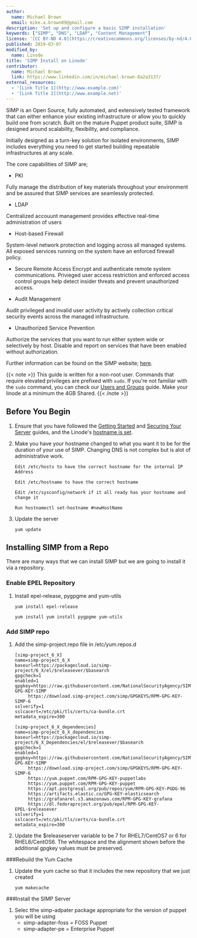 ```yaml
---
author:
  name: Michael Brown
  email: mike.a.brown09@gmail.com
description: 'Set up and configure a basic SIMP installation'
keywords: ["SIMP", "DNS", "LDAP", "Content Management"]
license: '[CC BY-ND 4.0](https://creativecommons.org/licenses/by-nd/4.0)'
published: 2019-03-07
modified_by:
  name: Linode
title: 'SIMP Install on Linode'
contributor:
  name: Michael Brown
  link: https://www.linkedin.com/in/michael-brown-8a2a3137/
external_resources:
  - '[Link Title 1](http://www.example.com)'
  - '[Link Title 2](http://www.example.net)'
---
```

SIMP is an Open Source, fully automated, and extensively tested framework that can either enhance your existing infrastructure or allow you to quickly build one from scratch. Built on the mature Puppet product suite, SIMP is designed around scalability, flexibility, and compliance. 

Initially designed as a turn-key solution for isolated environments, SIMP includes everything you need to get started building repeatable infrastructures at any scale.

The core capabilities of SIMP are; 

* PKI

Fully manage the distribution of key materials throughout your environment and be assured that SIMP services are seamlessly protected.

* LDAP

Centralized accouunt management provides effective real-time administration of users

* Host-based Firewall

System-level network protection and logging across all managed systems. All exposed services running on the system have an enforced firewall policy.

* Secure Remote Access
Encrypt and authenticate remote system communications. Privieged user access restriction and enforced access control groups help detect insider threats and prevent unauthorized access. 

* Audit Management

Audit privileged and invalid user activity by actively collection critical security events across the managed infrastructure.

* Unauthorized Service Prevention

Authorize the services that you want to run either system wide or selectively by host. Disable and report on services that have been enabled without authorization.

Further information can be found on the SIMP website; [here](https://www.simp-project.com/). 


{{< note >}}
This guide is written for a non-root user. Commands that require elevated privileges are prefixed with `sudo`. If you're not familiar with the `sudo` command, you can check our [Users and Groups](/docs/tools-reference/linux-users-and-groups/) guide. Make your linode at a minimum the 4GB Shared.
{{< /note >}}

## Before You Begin
1.  Ensure that you have followed the [Getting Started](/docs/getting-started/) and [Securing Your Server](/docs/security/securing-your-server/) guides, and the Linode's [hostname is set](/docs/getting-started/#setting-the-hostname).
2. Make you have your hostname changed to what you want it to be for the duration of your use of SIMP. Changing DNS is not complex but is alot of administrative work.

      ```
      Edit /etc/hosts to have the correct hostname for the internal IP Address
      
      Edit /etc/hostname to have the correct hostname
      
      Edit /etc/sysconfig/network if it all ready has your hostname and change it
      
      Run hostnamectl set-hostname #newHostName
      ```
  
3. Update the server

    ```
    yum update
    ```

## Installing SIMP from a Repo
There are many ways that we can install SIMP but we are going to install it via a repository. 

### Enable EPEL Repository

1. Install epel-release, pygpgme and yum-utils

    ```
    yum install epel-release
    
    yum install yum install pygpgme yum-utils
    ```
    
 ### Add SIMP repo
1. Add the simp-project.repo file in /etc/yum.repos.d
      ```
    [simp-project_6_X]
    name=simp-project_6_X
    baseurl=https://packagecloud.io/simp-project/6_X/el/$releasever/$basearch
    gpgcheck=1
    enabled=1
    gpgkey=https://raw.githubusercontent.com/NationalSecurityAgency/SIMP/master/GPGKEYS/RPM-GPG-KEY-SIMP
           https://download.simp-project.com/simp/GPGKEYS/RPM-GPG-KEY-SIMP-6
    sslverify=1
    sslcacert=/etc/pki/tls/certs/ca-bundle.crt
    metadata_expire=300

    [simp-project_6_X_dependencies]
    name=simp-project_6_X_dependencies
    baseurl=https://packagecloud.io/simp-project/6_X_Dependencies/el/$releasever/$basearch
    gpgcheck=1
    enabled=1
    gpgkey=https://raw.githubusercontent.com/NationalSecurityAgency/SIMP/master/GPGKEYS/RPM-GPG-KEY-SIMP
           https://download.simp-project.com/simp/GPGKEYS/RPM-GPG-KEY-SIMP-6
           https://yum.puppet.com/RPM-GPG-KEY-puppetlabs
           https://yum.puppet.com/RPM-GPG-KEY-puppet
           https://apt.postgresql.org/pub/repos/yum/RPM-GPG-KEY-PGDG-96
           https://artifacts.elastic.co/GPG-KEY-elasticsearch
           https://grafanarel.s3.amazonaws.com/RPM-GPG-KEY-grafana
           https://dl.fedoraproject.org/pub/epel/RPM-GPG-KEY-EPEL-$releasever
    sslverify=1
    sslcacert=/etc/pki/tls/certs/ca-bundle.crt
    metadata_expire=300
    ```
    
    
2. Update the $releaseserver variable to be 7 for RHEL7/CentOS7 or 6 for RHEL6/CentOS6. The whitespace and the alignment shown before the additional gpgkey values must be preserved.

###Rebuild the Yum Cache
1. Update the yum cache so that it includes the new repository that we just created
    ```
    yum makecache
    ```

###Install the SIMP Server
1. Selec tthe simp-adpater package appropriate for the version of puppet you will be using
    - simp-adapter-foss = FOSS Puppet
    - simp-adapter-pe = Enterprise Puppet
